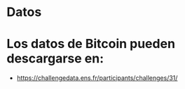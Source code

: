# Datos 

# Los datos de Bitcoin pueden descargarse en:
- https://challengedata.ens.fr/participants/challenges/31/
